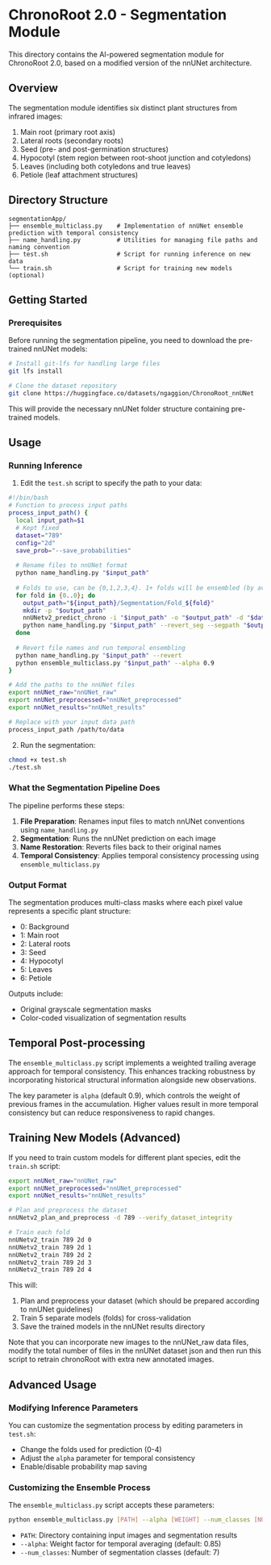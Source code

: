 # ChronoRoot 2.0 - Segmentation Module

This directory contains the AI-powered segmentation module for ChronoRoot 2.0, based on a modified version of the nnUNet architecture.

## Overview

The segmentation module identifies six distinct plant structures from infrared images:

1. Main root (primary root axis)
2. Lateral roots (secondary roots)
3. Seed (pre- and post-germination structures)
4. Hypocotyl (stem region between root-shoot junction and cotyledons)
5. Leaves (including both cotyledons and true leaves)
6. Petiole (leaf attachment structures)

## Directory Structure

```
segmentationApp/
├── ensemble_multiclass.py    # Implementation of nnUNet ensemble prediction with temporal consistency
├── name_handling.py          # Utilities for managing file paths and naming convention
├── test.sh                   # Script for running inference on new data
└── train.sh                  # Script for training new models (optional)
```

## Getting Started

### Prerequisites

Before running the segmentation pipeline, you need to download the pre-trained nnUNet models:

```bash
# Install git-lfs for handling large files
git lfs install

# Clone the dataset repository
git clone https://huggingface.co/datasets/ngaggion/ChronoRoot_nnUNet
```

This will provide the necessary nnUNet folder structure containing pre-trained models.

## Usage

### Running Inference

1. Edit the `test.sh` script to specify the path to your data:

```bash
#!/bin/bash
# Function to process input paths
process_input_path() {
  local input_path=$1
  # Kept fixed
  dataset="789"
  config="2d"
  save_prob="--save_probabilities"
  
  # Rename files to nnUNet format
  python name_handling.py "$input_path"
  
  # Folds to use, can be {0,1,2,3,4}. 1+ folds will be ensembled (by averaging predictions)
  for fold in {0..0}; do
    output_path="${input_path}/Segmentation/Fold_${fold}"
    mkdir -p "$output_path"
    nnUNetv2_predict_chrono -i "$input_path" -o "$output_path" -d "$dataset" -c "$config" -f "$fold" $save_prob
    python name_handling.py "$input_path" --revert_seg --segpath "$output_path"
  done
  
  # Revert file names and run temporal ensembling
  python name_handling.py "$input_path" --revert
  python ensemble_multiclass.py "$input_path" --alpha 0.9
}

# Add the paths to the nnUNet files
export nnUNet_raw="nnUNet_raw"
export nnUNet_preprocessed="nnUNet_preprocessed"
export nnUNet_results="nnUNet_results"

# Replace with your input data path
process_input_path /path/to/data
```

2. Run the segmentation:

```bash
chmod +x test.sh
./test.sh
```

### What the Segmentation Pipeline Does

The pipeline performs these steps:

1. **File Preparation**: Renames input files to match nnUNet conventions using `name_handling.py`
2. **Segmentation**: Runs the nnUNet prediction on each image
3. **Name Restoration**: Reverts files back to their original names
4. **Temporal Consistency**: Applies temporal consistency processing using `ensemble_multiclass.py`

### Output Format

The segmentation produces multi-class masks where each pixel value represents a specific plant structure:
- 0: Background
- 1: Main root
- 2: Lateral roots
- 3: Seed
- 4: Hypocotyl
- 5: Leaves
- 6: Petiole

Outputs include:
- Original grayscale segmentation masks
- Color-coded visualization of segmentation results

## Temporal Post-processing

The `ensemble_multiclass.py` script implements a weighted trailing average approach for temporal consistency. This enhances tracking robustness by incorporating historical structural information alongside new observations.

The key parameter is `alpha` (default 0.9), which controls the weight of previous frames in the accumulation. Higher values result in more temporal consistency but can reduce responsiveness to rapid changes.

## Training New Models (Advanced)

If you need to train custom models for different plant species, edit the `train.sh` script:

```bash
export nnUNet_raw="nnUNet_raw"
export nnUNet_preprocessed="nnUNet_preprocessed"
export nnUNet_results="nnUNet_results"

# Plan and preprocess the dataset
nnUNetv2_plan_and_preprocess -d 789 --verify_dataset_integrity

# Train each fold
nnUNetv2_train 789 2d 0 
nnUNetv2_train 789 2d 1 
nnUNetv2_train 789 2d 2 
nnUNetv2_train 789 2d 3 
nnUNetv2_train 789 2d 4 
```

This will:
1. Plan and preprocess your dataset (which should be prepared according to nnUNet guidelines)
2. Train 5 separate models (folds) for cross-validation
3. Save the trained models in the nnUNet results directory

Note that you can incorporate new images to the nnUNet_raw data files, modify the total number of files in the nnUNet dataset json and then run this script to retrain chronoRoot with extra new annotated images.

## Advanced Usage

### Modifying Inference Parameters

You can customize the segmentation process by editing parameters in `test.sh`:

- Change the folds used for prediction (0-4)
- Adjust the `alpha` parameter for temporal consistency
- Enable/disable probability map saving

### Customizing the Ensemble Process

The `ensemble_multiclass.py` script accepts these parameters:

```bash
python ensemble_multiclass.py [PATH] --alpha [WEIGHT] --num_classes [NUM_CLASSES]
```

- `PATH`: Directory containing input images and segmentation results
- `--alpha`: Weight factor for temporal averaging (default: 0.85)
- `--num_classes`: Number of segmentation classes (default: 7)